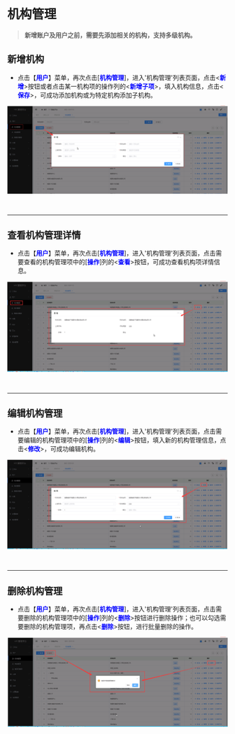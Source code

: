 机构管理
===============================


> **新增账户及用户之前，需要先添加相关的机构，支持多级机构。**




## 新增机构 ##

* 点击【**<font color=blue>用户</font>**】菜单，再次点击[**<font color=blue>机构管理</font>**]，进入'机构管理'列表页面，点击<**<font color=blue>新增</font>**>按钮或者点击某一机构项的操作列的<**<font color=blue>新增子项</font>**>，填入机构信息，点击<**<font color=blue>保存</font>**>，可成功添加机构或为特定机构添加子机构。


![新增机构](../_static/img/usermanagement/addorg.png)


&emsp;

----------------------------------------------------------------------------------------------------------------------------------

## 查看机构管理详情 ##

* 点击【**<font color=blue>用户</font>**】菜单，再次点击[**<font color=blue>机构管理</font>**]，进入'机构管理'列表页面，点击需要查看的机构管理项中的[**<font color=blue>操作</font>**]列的<**<font color=blue>查看</font>**>按钮，可成功查看机构项详情信息。

![查看机构详情](../_static/img/usermanagement/orgDetail.png)


&emsp;

----------------------------------------------------------------------------------------------------------------------------------

## 编辑机构管理 ##

* 点击【**<font color=blue>用户</font>**】菜单，再次点击[**<font color=blue>机构管理</font>**]，进入'机构管理'列表页面，点击需要编辑的机构管理项中的[**<font color=blue>操作</font>**]列的<**<font color=blue>编辑</font>**>按钮，填入新的机构管理信息，点击<**<font color=blue>修改</font>**>，可成功编辑机构。


![修改机构](../_static/img/usermanagement/editOrg.png)


&emsp;

----------------------------------------------------------------------------------------------------------------------------------

## 删除机构管理 ##

* 点击【**<font color=blue>用户</font>**】菜单，再次点击[**<font color=blue>机构管理</font>**]，进入'机构管理'列表页面，点击需要删除的机构管理项中的[**<font color=blue>操作</font>**]列的<**<font color=blue>删除</font>**>按钮进行删除操作；也可以勾选需要删除的机构管理项，再点击<**<font color=blue>删除</font>**>按钮，进行批量删除的操作。


![删除机构](../_static/img/usermanagement/deleteOrg.png)





